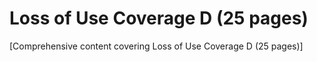 # Loss of Use Coverage D (25 pages)

[Comprehensive content covering Loss of Use Coverage D (25 pages)]
